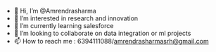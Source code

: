 - 👋 Hi, I’m @Amrendrasharma
- 👀 I’m interested in research and innovation 
- 🌱 I’m currently learning salesforce
- 💞️ I’m looking to collaborate on data integration or ml projects
- 📫 How to reach me : 6394111088/amrendrasharmasrh@gmail.com

<!---
Amrendrasharma/Amrendrasharma is a ✨ special ✨ repository because its `README.md` (this file) appears on your GitHub profile.
You can click the Preview link to take a look at your changes.
--->
